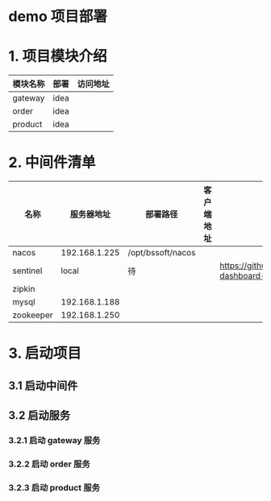 # demo 项目部署

# 1. 项目模块介绍

模块名称 | 部署 | 访问地址
------ | ------| ----
gateway | idea |
order | idea |
product | idea |

# 2. 中间件清单

名称     | 服务器地址 | 部署路径 | 客户端地址 | 其他
------  | -------- | ------- | -------- | -----
nacos | 192.168.1.225 | /opt/bssoft/nacos |
sentinel | local | 待  |  | https://github.com/zhangzhenoooo/sentinel-dashboard-zk.git
zipkin |   |   |
mysql | 192.168.1.188 |  |
zookeeper | 192.168.1.250 |  |
# 3. 启动项目

## 3.1 启动中间件

## 3.2 启动服务

### 3.2.1 启动 gateway 服务

### 3.2.2 启动 order 服务

### 3.2.3 启动 product 服务

